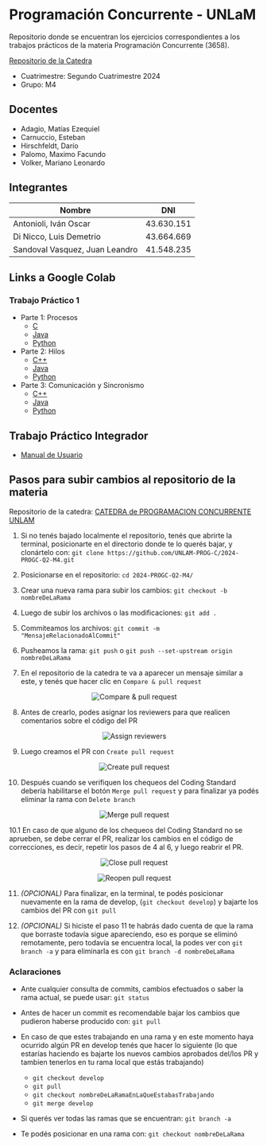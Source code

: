 # Programación Concurrente - UNLaM
Repositorio donde se encuentran los ejercicios correspondientes a los trabajos prácticos de la materia Programación Concurrente (3658).

[Repositorio de la Catedra](https://github.com/UNLAM-PROG-C/2024-PROGC-Q2-M4)

* Cuatrimestre: Segundo Cuatrimestre 2024
* Grupo: M4

## Docentes
* Adagio, Matías Ezequiel
* Carnuccio, Esteban
* Hirschfeldt, Darío
* Palomo, Maximo Facundo
* Volker, Mariano Leonardo

## Integrantes
| Nombre | DNI |
|--|--|
| Antonioli, Iván Oscar | 43.630.151 |
| Di Nicco, Luis Demetrio | 43.664.669 |
| Sandoval Vasquez, Juan Leandro | 41.548.235 |

## Links a Google Colab
### Trabajo Práctico 1
* Parte 1: Procesos
  * [C](https://github.com/leandrojsandoval/ProgramacionConcurrente/blob/main/Trabajo%20Practico%201/Procesos/C/Trabajo_Practico_1_1_Grupo_M4_Procesos_C.ipynb)
  * [Java](https://github.com/leandrojsandoval/ProgramacionConcurrente/blob/main/Trabajo%20Practico%201/Procesos/Java/Trabajo_Practico_1_1_Grupo_M4_Procesos_Java.ipynb)
  * [Python](https://github.com/leandrojsandoval/ProgramacionConcurrente/blob/main/Trabajo%20Practico%201/Procesos/Python/Trabajo_Practico_1_1_Grupo_M4_Procesos_Python.ipynb)
* Parte 2: Hilos
  * [C++](https://github.com/leandrojsandoval/ProgramacionConcurrente/blob/main/Trabajo%20Practico%201/Hilos/C%2B%2B/Trabajo_Practico_1_2_Grupo_M4_Hilos_C%2B%2B.ipynb)
  * [Java](https://github.com/leandrojsandoval/ProgramacionConcurrente/blob/main/Trabajo%20Practico%201/Hilos/Java/Trabajo_Practico_1_2_Grupo_M4_Hilos_Java.ipynb)
  * [Python](https://github.com/leandrojsandoval/ProgramacionConcurrente/blob/main/Trabajo%20Practico%201/Hilos/Python/Trabajo_Practico_1_2_Grupo_M4_Hilos_Python.ipynb)
* Parte 3: Comunicación y Sincronismo
  * [C++](https://github.com/leandrojsandoval/ProgramacionConcurrente/blob/main/Trabajo%20Practico%201/Comunicacion%20y%20Sincronizacion/C%2B%2B/Trabajo_Practico_1_3_Grupo_M4_Comunicacion_C%2B%2B.ipynb)
  * [Java](https://github.com/leandrojsandoval/ProgramacionConcurrente/blob/main/Trabajo%20Practico%201/Comunicacion%20y%20Sincronizacion/Java/Trabajo_Practico_1_3_Grupo_M4_Comunicacion_Java.ipynb)
  * [Python](https://github.com/leandrojsandoval/ProgramacionConcurrente/blob/main/Trabajo%20Practico%201/Comunicacion%20y%20Sincronizacion/Python/Trabajo_Practico_1_3_Grupo_M4_Comunicacion_Python.ipynb)

## Trabajo Práctico Integrador
  * [Manual de Usuario](https://github.com/leandrojsandoval/ProgramacionConcurrente/blob/main/Trabajo%20Practico%20Integrador/TP1_Integrador_M4.pdf)

## Pasos para subir cambios al repositorio de la materia

Repositorio de la catedra: [CATEDRA de PROGRAMACION CONCURRENTE UNLAM](https://github.com/UNLAM-PROG-C)

1. Si no tenés bajado localmente el repositorio, tenés que abrirte la terminal, posicionarte en el directorio donde te lo querés bajar, y clonártelo con: `git clone https://github.com/UNLAM-PROG-C/2024-PROGC-Q2-M4.git`

2. Posicionarse en el repositorio: `cd 2024-PROGC-Q2-M4/`

3. Crear una nueva rama para subir los cambios: `git checkout -b nombreDeLaRama`

4. Luego de subir los archivos o las modificaciones: `git add .`

5. Commiteamos los archivos: `git commit -m "MensajeRelacionadoAlCommit"`

6. Pusheamos la rama: `git push` o `git push --set-upstream origin nombreDeLaRama`

7. En el repositorio de la catedra te va a aparecer un mensaje similar a este, y tenés que hacer clic en `Compare & pull request`

<p align="center">
  <img src="https://github.com/user-attachments/assets/84f13371-6ae0-4407-9df9-843e5f8cd827" alt="Compare & pull request"/>
</p>

8. Antes de crearlo, podes asignar los reviewers para que realicen comentarios sobre el código del PR

<p align="center">
  <img src="https://github.com/user-attachments/assets/4b24cb85-1f92-4169-bfe6-f412ae872203" alt="Assign reviewers"/>
</p>

9. Luego creamos el PR con `Create pull request`

<p align="center">
  <img src="https://github.com/user-attachments/assets/ad85a457-6d63-44ce-a4bd-375d89dc42dd" alt="Create pull request"/>
</p>

10. Después cuando se verifiquen los chequeos del Coding Standard debería habilitarse el botón `Merge pull request` y para finalizar ya podés eliminar la rama con `Delete branch`

<p align="center">
  <img src="https://user-images.githubusercontent.com/24505883/42899819-7c05a47a-8ac7-11e8-8be9-9e3888f1bedc.gif" alt="Merge pull request"/>
</p>

10.1 En caso de que alguno de los chequeos del Coding Standard no se aprueben, se debe cerrar el PR, realizar los cambios en el código de correcciones, es decir, repetir los pasos de 4 al 6, y luego reabrir el PR.

<p align="center">
  <img src="https://i.sstatic.net/IA4pH.png" alt="Close pull request"/>
</p>

<p align="center">
  <img src="https://user-images.githubusercontent.com/35812641/192277071-e822eee6-e340-41a5-aafa-569f441bb65a.png" alt="Reopen pull request"/>
</p>

11. *(OPCIONAL)* Para finalizar, en la terminal, te podés posicionar nuevamente en la rama de develop, (`git checkout develop`) y bajarte los cambios del PR con `git pull`

12. *(OPCIONAL)* Si hiciste el paso 11 te habrás dado cuenta de que la rama que borraste todavía sigue apareciendo, eso es porque se eliminó remotamente, pero todavía se encuentra local, la podes ver con `git branch -a` y para eliminarla es con `git branch -d nombreDeLaRama`

### Aclaraciones
- Ante cualquier consulta de commits, cambios efectuados o saber la rama actual, se puede usar: `git status`
  
- Antes de hacer un commit es recomendable bajar los cambios que pudieron haberse producido con: `git pull`

- En caso de que estes trabajando en una rama y en este momento haya ocurrido algún PR en develop tenés que hacer lo siguiente (lo que estarías haciendo es bajarte los nuevos cambios aprobados del/los PR y tambien tenerlos en tu rama local que estás trabajando)
  - `git checkout develop`
  - `git pull`
  - `git checkout nombreDeLaRamaEnLaQueEstabasTrabajando`
  - `git merge develop`

- Si querés ver todas las ramas que se encuentran: `git branch -a`
  
- Te podés posicionar en una rama con: `git checkout nombreDeLaRama`
